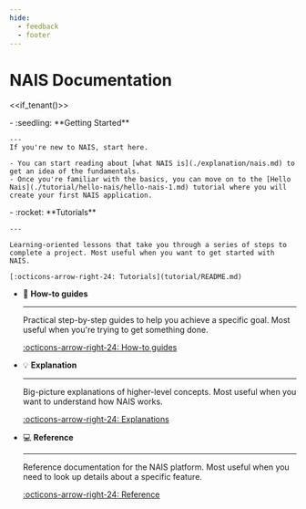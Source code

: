 ```yaml
---
hide:
  - feedback
  - footer
---
```


# NAIS Documentation

<<if_tenant()>>

<div class="grid cards" markdown>
-   :seedling: **Getting Started**

    ---
    If you're new to NAIS, start here. 

    - You can start reading about [what NAIS is](./explanation/nais.md) to get an idea of the fundamentals.
    - Once you're familiar with the basics, you can move on to the [Hello Nais](./tutorial/hello-nais/hello-nais-1.md) tutorial where you will create your first NAIS application.


</div>

<div class="grid cards" markdown>
-   :rocket: **Tutorials**

    ---

    Learning-oriented lessons that take you through a series of steps to complete a project. Most useful when you want to get started with NAIS.

    [:octicons-arrow-right-24: Tutorials](tutorial/README.md)

- :bookmark_tabs: **How-to guides**

    ---

    Practical step-by-step guides to help you achieve a specific goal. Most useful when you're trying to get something done.

    [:octicons-arrow-right-24: How-to guides](how-to-guides/README.md)

- :bulb: **Explanation**

    ---

    Big-picture explanations of higher-level concepts. Most useful when you want to understand how NAIS works.

    [:octicons-arrow-right-24: Explanations](explanation/README.md)

- :computer: **Reference**

    ---

    Reference documentation for the NAIS platform. Most useful when you need to look up details about a specific feature.

    [:octicons-arrow-right-24: Reference](reference/README.md)

</div>
